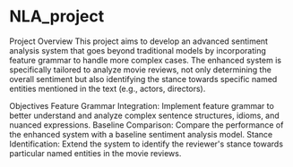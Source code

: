 # NLA_project
Project Overview
This project aims to develop an advanced sentiment analysis system that goes beyond traditional models by incorporating feature grammar to handle more complex cases. The enhanced system is specifically tailored to analyze movie reviews, not only determining the overall sentiment but also identifying the stance towards specific named entities mentioned in the text (e.g., actors, directors).

Objectives
Feature Grammar Integration: Implement feature grammar to better understand and analyze complex sentence structures, idioms, and nuanced expressions.
Baseline Comparison: Compare the performance of the enhanced system with a baseline sentiment analysis model.
Stance Identification: Extend the system to identify the reviewer's stance towards particular named entities in the movie reviews.
